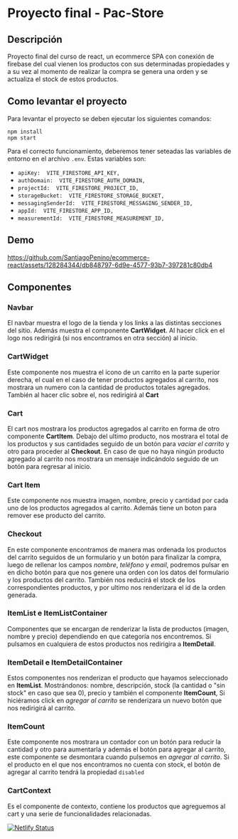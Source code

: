 
# Proyecto final - Pac-Store 
## Descripción
Proyecto final del curso de react, un ecommerce SPA con conexión de firebase del cual vienen los productos con sus determinadas propiedades y a su vez al momento de realizar la compra se genera una orden y se actualiza el stock de estos productos. 

## Como levantar el proyecto
Para levantar el proyecto se deben ejecutar los siguientes comandos:
```
npm install
npm start
```
Para el correcto funcionamiento, deberemos tener seteadas las variables de entorno en el archivo `.env`.
Estas variables son:

- `apiKey:  VITE_FIRESTORE_API_KEY,`
- `authDomain:  VITE_FIRESTORE_AUTH_DOMAIN,`
- `projectId:  VITE_FIRESTORE_PROJECT_ID,`
- `storageBucket:  VITE_FIRESTORE_STORAGE_BUCKET,`
- `messagingSenderId:  VITE_FIRESTORE_MESSAGING_SENDER_ID,`
- `appId:  VITE_FIRESTORE_APP_ID,`
- `measurementId:  VITE_FIRESTORE_MEASUREMENT_ID,`

## Demo
https://github.com/SantiagoPenino/ecommerce-react/assets/128284344/db848797-6d9e-4577-93b7-397281c80db4

## Componentes

### Navbar 
El navbar muestra el logo de la tienda y los links a las distintas secciones del sitio. Además muestra el componente **CartWidget**. Al hacer click en el logo nos redirigirá (si nos encontramos en otra sección) al inicio.

### CartWidget
Este componente nos muestra el ícono de un carrito en la parte superior derecha, el cual en el caso de tener productos agregados al carrito, nos mostrara un numero con la cantidad de productos totales agregados.
También al hacer clic sobre el, nos redirigirá al **Cart**
### Cart

El cart nos mostrara los productos agregados al carrito en forma de otro componente **CartItem**. 
Debajo del ultimo producto, nos mostrara el total de los productos y sus cantidades seguido de un botón para *vaciar el carrito* y otro para proceder al **Checkout**. En caso de que no haya ningún producto agregado al carrito nos mostrara un mensaje indicándolo seguido de un botón para regresar al inicio.

### Cart Item
Este componente nos muestra imagen, nombre, precio y cantidad por cada uno de los productos agregados al carrito. Además tiene un boton para remover ese producto del carrito.

### Checkout
En este componente encontramos de manera mas ordenada los productos del carrito seguidos de un formulario
y un botón para finalizar la compra, luego de rellenar los campos *nombre*, *teléfono* y *email*, podremos pulsar en en dicho botón para que nos genere una orden con los datos del formulario y los productos del carrito. También nos reducirá el stock de los correspondientes productos, y por ultimo nos renderizara el id de la orden generada.

### ItemList e ItemListContainer
Componentes que se encargan de renderizar la lista de productos (imagen, nombre y precio) dependiendo en que categoría nos encontremos. Si pulsamos en cualquiera de estos productos nos redirigira a **ItemDetail**.

### ItemDetail e ItemDetailContainer
Estos componentes nos renderizan el producto que hayamos seleccionado en **ItemList**. 
Mostrándonos: nombre, descripción, stock (la cantidad o "sin stock" en caso que sea 0), precio y también el componente **ItemCount**, Si hiciéramos click en *agregar al carrito* se renderizara un nuevo botón que nos redirigirá al carrito.

### ItemCount
Este componente nos mostrara un contador con un botón para reducir la cantidad y otro para aumentarla y además el botón para agregar al carrito, este componente se desmontara cuando pulsemos en *agregar al carrito*.
Si el producto en el que nos encontramos no cuenta con stock, el botón de agregar al carrito tendrá la propiedad `disabled`

### CartContext
Es el componente de contexto, contiene los productos que agreguemos al cart y una serie de funcionalidades relacionadas.

[![Netlify Status](https://api.netlify.com/api/v1/badges/ed970802-a086-410f-8470-ec6c1f478539/deploy-status)](https://pac-store.netlify.app/)
